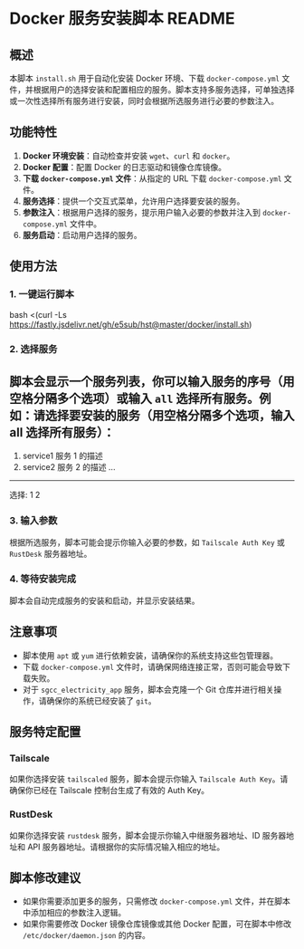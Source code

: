 # Docker 服务安装脚本 README

## 概述
本脚本 `install.sh` 用于自动化安装 Docker 环境、下载 `docker-compose.yml` 文件，并根据用户的选择安装和配置相应的服务。脚本支持多服务选择，可单独选择或一次性选择所有服务进行安装，同时会根据所选服务进行必要的参数注入。

## 功能特性
1. **Docker 环境安装**：自动检查并安装 `wget`、`curl` 和 `docker`。
2. **Docker 配置**：配置 Docker 的日志驱动和镜像仓库镜像。
3. **下载 `docker-compose.yml` 文件**：从指定的 URL 下载 `docker-compose.yml` 文件。
4. **服务选择**：提供一个交互式菜单，允许用户选择要安装的服务。
5. **参数注入**：根据用户选择的服务，提示用户输入必要的参数并注入到 `docker-compose.yml` 文件中。
6. **服务启动**：启动用户选择的服务。

## 使用方法

### 1. 一键运行脚本
bash <(curl -Ls https://fastly.jsdelivr.net/gh/e5sub/hst@master/docker/install.sh) 
### 2. 选择服务
脚本会显示一个服务列表，你可以输入服务的序号（用空格分隔多个选项）或输入 `all` 选择所有服务。例如：请选择要安装的服务（用空格分隔多个选项，输入 all 选择所有服务）：
--------------------------------------------------------------------------------
1.  service1                       服务 1 的描述
2.  service2                       服务 2 的描述
...
--------------------------------------------------------------------------------
选择: 1 2
### 3. 输入参数
根据所选服务，脚本可能会提示你输入必要的参数，如 `Tailscale Auth Key` 或 `RustDesk` 服务器地址。

### 4. 等待安装完成
脚本会自动完成服务的安装和启动，并显示安装结果。

## 注意事项
- 脚本使用 `apt` 或 `yum` 进行依赖安装，请确保你的系统支持这些包管理器。
- 下载 `docker-compose.yml` 文件时，请确保网络连接正常，否则可能会导致下载失败。
- 对于 `sgcc_electricity_app` 服务，脚本会克隆一个 Git 仓库并进行相关操作，请确保你的系统已经安装了 `git`。

## 服务特定配置
### Tailscale
如果你选择安装 `tailscaled` 服务，脚本会提示你输入 `Tailscale Auth Key`。请确保你已经在 Tailscale 控制台生成了有效的 Auth Key。

### RustDesk
如果你选择安装 `rustdesk` 服务，脚本会提示你输入中继服务器地址、ID 服务器地址和 API 服务器地址。请根据你的实际情况输入相应的地址。

## 脚本修改建议
- 如果你需要添加更多的服务，只需修改 `docker-compose.yml` 文件，并在脚本中添加相应的参数注入逻辑。
- 如果你需要修改 Docker 镜像仓库镜像或其他 Docker 配置，可在脚本中修改 `/etc/docker/daemon.json` 的内容。
    